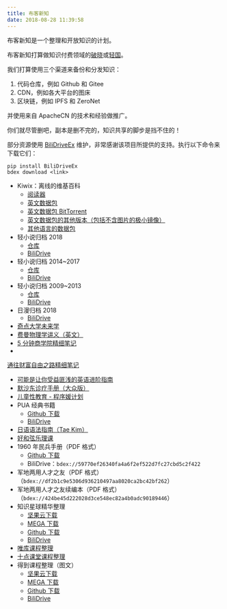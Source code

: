 ```yaml
---
title: 布客新知
date: 2018-08-28 11:39:58
---
```


<!--ixinzhi-->

布客新知是一个整理和开放知识的计划。

布客新知打算做知识付费领域的[破晓](https://tieba.baidu.com/f?kw=%E7%A0%B4%E6%99%93%E6%9B%B4%E6%96%B0%E7%BB%84)或[轻国](https://www.lightnovel.cn/forum.php)。

我们打算使用三个渠道来备份和分发知识：

1.  代码仓库，例如 Github 和 Gitee
1.  CDN，例如各大平台的图床
1.  区块链，例如 IPFS 和 ZeroNet

并使用来自 ApacheCN 的技术和经验做推广。

你们就尽管删吧，副本是删不完的，知识共享的脚步是挡不住的！

部分资源使用 [BiliDriveEx](https://github.com/apachecn/BiliDriveEx) 维护，非常感谢该项目所提供的支持。执行以下命令来下载它们：

```
pip install BiliDriveEx
bdex download <link>
```

+   Kiwix：离线的维基百科
    +   [阅读器](https://download.kiwix.org/release/kiwix-desktop/kiwix-desktop_windows_x64.zip)
    +   [英文数据包](http://download.kiwix.org/zim/wikipedia_zh_all.zim)
    +   [英文数据包 BitTorrent](http://download.kiwix.org/zim/wikipedia_zh_all.zim.torrent)
    +   [英文数据包的其他版本（包括不含图片的极小镜像）](https://wiki.kiwix.org/wiki/Content/zh-cn)
    +   [其他语言的数据包](https://wiki.kiwix.org/wiki/Content_in_all_languages/zh-cn)
+   轻小说归档 2018
    +   [仓库](http://flygon.net/lightnovel-2018/)
    +   [BiliDrive](http://flygon.net/lightnovel-2018-bilidrive/)
+   轻小说归档 2014~2017
    +   [仓库](http://flygon.net/lightnovel-2014-2017/)
    +   [BiliDrive](http://flygon.net/lightnovel-2014-2017-bilidrive/)
+   轻小说归档 2009~2013
    +   [仓库](http://flygon.net/lightnovel-2009-2013/)
    +   [BiliDrive](http://flygon.net/lightnovel-2009-2013-bilidrive/)
+   日漫归档 2018
    +   [BiliDrive](http://flygon.net/comic-2018-bilidrive)
+   [奇点大学未来学](https://www.youtube.com/playlist?list=PLACCF3215D88BB174)
+   [费曼物理学讲义（英文）](http://www.feynmanlectures.caltech.edu/)
+   [5 分钟商学院精细笔记](https://github.com/ixinzhi/business-5min-notes)
+   
[通往财富自由之路精细笔记](https://github.com/ixinzhi/the-way-to-wealth-freedom-notes)
+   [可能是让你受益匪浅的英语进阶指南](https://legacy.gitbook.com/book/byoungd/english-level-up-tips-for-chinese/details)
+   [默沙东诊疗手册（大众版）](https://www.msdmanuals.cn/%E9%A6%96%E9%A1%B5)
+   [儿童性教育 - 程序媛计划](https://www.cxy61.com/girl/child_sexual_education/index.html)
+   PUA 经典书籍
    +   [Github 下载](https://github.com/it-ebooks/pua-books)
    +   [BiliDrive](http://flygon.net/pua-books/)
+   [日语语法指南（Tae Kim）](http://res.wokanxing.info/jpgramma/)
+   [好和弦乐理课](https://space.bilibili.com/320772967/#/channel/detail?cid=48421)
+   1960 年民兵手册（PDF 格式）
    +   [Github 下载](https://github.com/wizardforcel/data-science-notebook/files/2327105/1960.zip)
    +   BiliDrive：`bdex://59770ef26340fa4a6f2ef522d7fc27cbd5c2f422`
+   军地两用人才之友（PDF 格式）（`bdex://df2b1c9e5306d936210497aa8020ca2bc42bf262`）
+   军地两用人才之友续编本（PDF 格式）（`bdex://424be45d222028d3ce548ec82a4b0adc90189446`）
+   知识星球精华整理
    +   [坚果云下载](https://www.jianguoyun.com/p/DQpJInIQxrzlBxii5s8C)
    +   [MEGA 下载](https://mega.nz/#F!GREXQaLb!9X0Fw5BQXZVb2UUj8kBBRg)
    +   [Github 下载](http://flygon.net/zsxq/)
    +   [BiliDrive](http://flygon.net/zsxq-bilidrive/)
+   [唯库课程整理](http://flygon.net/%E5%94%AF%E5%BA%93/)
+   [十点课堂课程整理](http://flygon.net/%E5%8D%81%E7%82%B9%E8%AF%BE%E5%A0%82/)
+   得到课程整理（图文）
    +   [坚果云下载](https://www.jianguoyun.com/p/DT3lFq0QxrzlBxjOntEC)
    +   [MEGA 下载](https://mega.nz/#F!SdFBVI4a!HZUl5GLpkZrRC7vs1DXRaw)
    +   [Github 下载](http://flygon.net/igetget/)
    +   [BiliDrive](http://flygon.net/igetget-bilidrive/)

<!--endixinzhi-->